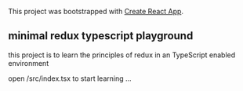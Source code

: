 This project was bootstrapped with [Create React App](https://github.com/facebook/create-react-app).

## minimal redux typescript playground

this project is to learn the principles of redux in an TypeScript enabled environment

open /src/index.tsx to start learning ...